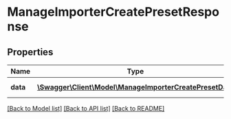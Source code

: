 # ManageImporterCreatePresetResponse

## Properties
Name | Type | Description | Notes
------------ | ------------- | ------------- | -------------
**data** | [**\Swagger\Client\Model\ManageImporterCreatePresetData**](ManageImporterCreatePresetData.md) | Response object | 

[[Back to Model list]](../README.md#documentation-for-models) [[Back to API list]](../README.md#documentation-for-api-endpoints) [[Back to README]](../README.md)


